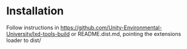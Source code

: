 # Installation
Follow instructions in https://github.com/Unity-Environmental-University/lxd-tools-build
or README.dist.md, pointing the extensions loader to dist/